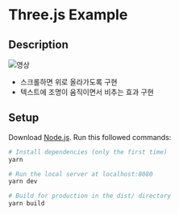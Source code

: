 # Three.js Example

## Description

![영상](https://github.com/user-attachments/assets/9aad0dc7-d766-4d8c-b3fb-01f88f3532d8)

- 스크롤하면 위로 올라가도록 구현
- 텍스트에 조명이 움직이면서 비추는 효과 구현

## Setup

Download [Node.js](https://nodejs.org/en/download/).
Run this followed commands:

```bash
# Install dependencies (only the first time)
yarn

# Run the local server at localhost:8080
yarn dev

# Build for production in the dist/ directory
yarn build
```
